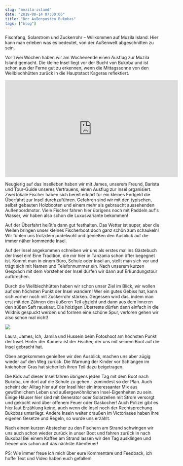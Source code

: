 ```yaml
---
slug: "muzila-island"
date: "2019-09-14 07:00:06"
title: "Der Außenposten Bukobas"
tags: ["blog"]
---
```

Fischfang, Solarstrom und Zuckerrohr – Willkommen auf Muzila Island. Hier kann man erleben was es bedeutet, von der Außenwelt abgeschnitten zu sein.

Vor zwei Wochen haben wir am Wochenende einen Ausflug zur Muzila Island gemacht. Die kleine Insel liegt vor der Bucht von Bukoba und ist schon aus der Ferne gut zu erkennen, wenn die Mittagssonne von den Wellblechhütten zurück in die Hauptstadt Kageras reflektiert.

<iframe width="560" height="315" src="https://www.youtube.com/embed/raxn1BgwX4E" frameborder="0" allow="accelerometer; autoplay; encrypted-media; gyroscope; picture-in-picture" allowfullscreen=""></iframe>

Neugierig auf das Inselleben haben wir mit James, unserem Freund, Barista und Tour-Guide unseres Vertrauens, einen Ausflug zur Insel organisiert. Zwei lokale Fischer haben sich bereit erklärt für ein kleines Endgeld die Überfahrt zur Insel durchzuführen. Gefahren sind wir mit den typischen, selbst gebauten Holzbooten und einem mehr als gebraucht aussehenden Außenbordmotor. Viele Fischer fahren hier übrigens noch mit Paddeln auf's Wasser, wir haben also schon die Luxusvariante bekommen!

Auf der Überfahrt heißt's dann gut festhalten. Das Wetter ist super, aber die Wellen bringen unser kleines Fischerboot doch ganz schön zum schaukeln! Wir fühlen uns trotzdem pudelwohl und genießen den Ausblick auf die immer näher kommende Insel.

Auf der Insel angekommen schreiben wir uns als erstes mal ins Gästebuch der Insel ein! Eine Tradition, die mir hier in Tanzania schon öfter begegnet ist. Kommt man in einem Büro, Schule oder Insel an, stellt man sich vor und trägt sich mit Namen und Telefonnummer ein. Nach unserem kurzen Gespräch mit dem Vorsteher der Insel dürfen wir dann auf Erkundungstour aufbrechen.

Durch die Wellblechhütten haben wir schon unser Ziel im Blick, wir wollen auf den höchsten Punkt der Insel wandern! Wer ein gutes Gebiss hat, kann sich vorher noch mit Zuckerrohr stärken. Gegessen wird das, indem man erst mit den Zähnen den äußeren Teil abzieht und dann aus dem Inneren den süßen Saft rauskaut. Die holzigen Überreste dürfen dann einfach in die Wildnis gespuckt werden und formen eine schöne Spur, verloren gehen wir also schon mal nicht!

![](/content/images/2019/09/a8f2065f-64a3-4216-9429-5330514654e9-1.jpg)

Laura, James, Ich, Jamila und Hussein beim Fotoshoot am höchsten Punkt der Insel. Hinter der Kamera ist der Fischer, der uns mit seinem Boot auf die Insel gebracht hat.

Oben angekommen genießen wir den Ausblick, machen uns aber zügig wieder auf den Weg zurück. Die Warnung der Kinder vor Schlangen im kniehohen Gras hat sicherlich ihren Teil dazu beigetragen.

Die Kids auf dieser Insel fahren übrigens jeden Tag mit dem Boot nach Bukoba, um dort auf die Schule zu gehen - zumindest so der Plan. Auch scheint der Alltag hier auf der Insel hier ein interessanter Mix aus gewöhnlichem Leben und außergewöhnlichen Insel-Eigenheiten zu sein. Einige Häuser hier sind mit Generator oder Solarzellen mit Strom versorgt und gekocht wird über offenem Feuer oder Gaskocher! Auch Polizei gibt es hier laut Erzählung keine, auch wenn die Insel noch der Rechtsprechung Bukobas unterliegt. Andere Inseln weiter draußen im Victoriasee haben ihre eigenen Gesetze und Regeln, so wurde uns erzählt.

Nach einem kurzen Abstecher zu den Fischern am Strand schwingen wir uns auch schon wieder zurück in unser Boot und fahren zurück in nach Bukoba! Bei einem Kaffee am Strand lassen wir den Tag ausklingen und freuen uns schon auf das nächste Abenteuer!

PS: Wie immer freue ich mich über eure Kommentare und Feedback, ich hoffe Text und Video haben euch gefallen!